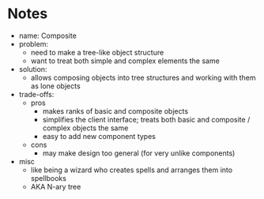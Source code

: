 # Notes

- name: Composite
- problem:
  - need to make a tree-like object structure
  - want to treat both simple and complex elements the same
- solution:
  - allows composing objects into tree structures and working with them as lone objects
- trade-offs:
  - pros
    - makes ranks of basic and composite objects
    - simplifies the client interface; treats both basic and composite / complex objects the same
    - easy to add new component types
  - cons
    - may make design too general (for very unlike components)
- misc
  - like being a wizard who creates spells and arranges them into spellbooks
  - AKA N-ary tree
